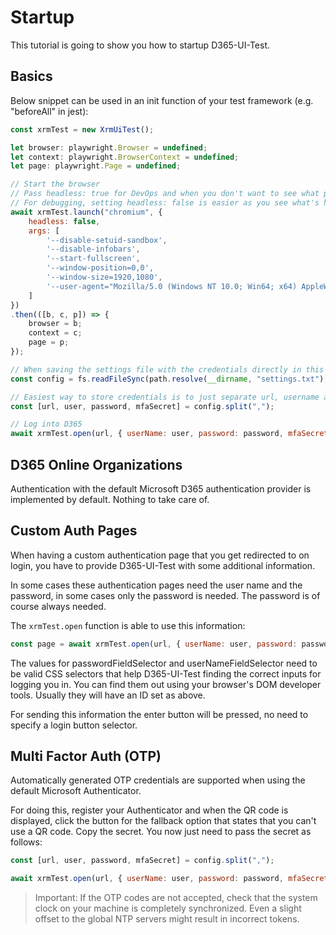 # Startup
This tutorial is going to show you how to startup D365-UI-Test.

## Basics
Below snippet can be used in an init function of your test framework (e.g. "beforeAll" in jest):

```javascript
const xrmTest = new XrmUiTest();

let browser: playwright.Browser = undefined;
let context: playwright.BrowserContext = undefined;
let page: playwright.Page = undefined;

// Start the browser
// Pass headless: true for DevOps and when you don't want to see what playwright is doing.
// For debugging, setting headless: false is easier as you see what's happening
await xrmTest.launch("chromium", {
    headless: false,
    args: [
        '--disable-setuid-sandbox',
        '--disable-infobars',
        '--start-fullscreen',
        '--window-position=0,0',
        '--window-size=1920,1080',
        '--user-agent="Mozilla/5.0 (Windows NT 10.0; Win64; x64) AppleWebKit/537.36 (KHTML, like Gecko) Chrome/86.0.4240.198 Safari/537.36"'
    ]
})
.then(([b, c, p]) => {
    browser = b;
    context = c;
    page = p;
});

// When saving the settings file with the credentials directly in this directory, be sure to exclude it using .gitignore (or store it one folder above your working folder)
const config = fs.readFileSync(path.resolve(__dirname, "settings.txt"), {encoding: "utf-8"});

// Easiest way to store credentials is to just separate url, username and password by comma in the file
const [url, user, password, mfaSecret] = config.split(",");

// Log into D365
await xrmTest.open(url, { userName: user, password: password, mfaSecret: mfaSecret ?? undefined });
```

## D365 Online Organizations
Authentication with the default Microsoft D365 authentication provider is implemented by default. Nothing to take care of.

## Custom Auth Pages
When having a custom authentication page that you get redirected to on login, you have to provide D365-UI-Test with some additional information.

In some cases these authentication pages need the user name and the password, in some cases only the password is needed. The password is of course always needed.

The `xrmTest.open` function is able to use this information:

```javascript
const page = await xrmTest.open(url, { userName: user, password: password, passwordFieldSelector: "#password_input", userNameFieldSelector: "#userName_input" });
```

The values for passwordFieldSelector and userNameFieldSelector need to be valid CSS selectors that help D365-UI-Test finding the correct inputs for logging you in.
You can find them out using your browser's DOM developer tools. Usually they will have an ID set as above.

For sending this information the enter button will be pressed, no need to specify a login button selector.

## Multi Factor Auth (OTP)
Automatically generated OTP credentials are supported when using the default Microsoft Authenticator.

For doing this, register your Authenticator and when the QR code is displayed, click the button for the fallback option that states that you can't use a QR code.
Copy the secret.
You now just need to pass the secret as follows:

```javascript
const [url, user, password, mfaSecret] = config.split(",");

await xrmTest.open(url, { userName: user, password: password, mfaSecret: mfaSecret ?? undefined });
```

> Important: If the OTP codes are not accepted, check that the system clock on your machine is completely synchronized. Even a slight offset to the global NTP servers might result in incorrect tokens. 
